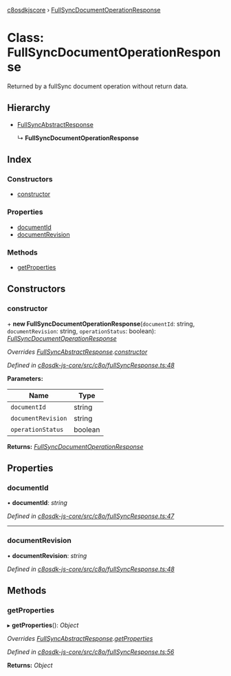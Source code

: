 [c8osdkjscore](../README.md) › [FullSyncDocumentOperationResponse](fullsyncdocumentoperationresponse.md)

# Class: FullSyncDocumentOperationResponse

Returned by a fullSync document operation without return data.

## Hierarchy

* [FullSyncAbstractResponse](fullsyncabstractresponse.md)

  ↳ **FullSyncDocumentOperationResponse**

## Index

### Constructors

* [constructor](fullsyncdocumentoperationresponse.md#constructor)

### Properties

* [documentId](fullsyncdocumentoperationresponse.md#documentid)
* [documentRevision](fullsyncdocumentoperationresponse.md#documentrevision)

### Methods

* [getProperties](fullsyncdocumentoperationresponse.md#getproperties)

## Constructors

###  constructor

\+ **new FullSyncDocumentOperationResponse**(`documentId`: string, `documentRevision`: string, `operationStatus`: boolean): *[FullSyncDocumentOperationResponse](fullsyncdocumentoperationresponse.md)*

*Overrides [FullSyncAbstractResponse](fullsyncabstractresponse.md).[constructor](fullsyncabstractresponse.md#constructor)*

*Defined in [c8osdk-js-core/src/c8o/fullSyncResponse.ts:48](https://github.com/convertigo/c8osdk-angular/blob/b02decc/src/c8o/fullSyncResponse.ts#L48)*

**Parameters:**

Name | Type |
------ | ------ |
`documentId` | string |
`documentRevision` | string |
`operationStatus` | boolean |

**Returns:** *[FullSyncDocumentOperationResponse](fullsyncdocumentoperationresponse.md)*

## Properties

###  documentId

• **documentId**: *string*

*Defined in [c8osdk-js-core/src/c8o/fullSyncResponse.ts:47](https://github.com/convertigo/c8osdk-angular/blob/b02decc/src/c8o/fullSyncResponse.ts#L47)*

___

###  documentRevision

• **documentRevision**: *string*

*Defined in [c8osdk-js-core/src/c8o/fullSyncResponse.ts:48](https://github.com/convertigo/c8osdk-angular/blob/b02decc/src/c8o/fullSyncResponse.ts#L48)*

## Methods

###  getProperties

▸ **getProperties**(): *Object*

*Overrides [FullSyncAbstractResponse](fullsyncabstractresponse.md).[getProperties](fullsyncabstractresponse.md#getproperties)*

*Defined in [c8osdk-js-core/src/c8o/fullSyncResponse.ts:56](https://github.com/convertigo/c8osdk-angular/blob/b02decc/src/c8o/fullSyncResponse.ts#L56)*

**Returns:** *Object*
